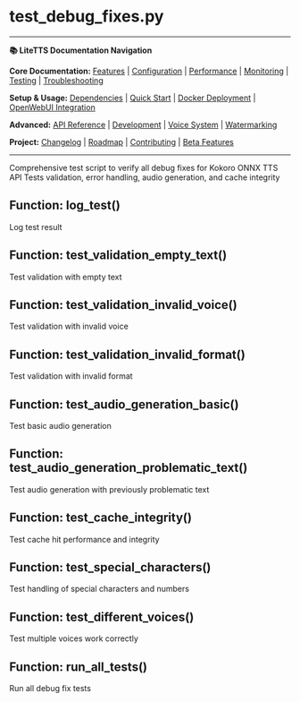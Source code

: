 # test_debug_fixes.py

---
**📚 LiteTTS Documentation Navigation**

**Core Documentation:** [Features](../../../../../../FEATURES.md) | [Configuration](../../../../../../CONFIGURATION.md) | [Performance](../../../../../../PERFORMANCE.md) | [Monitoring](../../../../../../MONITORING.md) | [Testing](../../../../../../TESTING.md) | [Troubleshooting](../../../../../../TROUBLESHOOTING.md)

**Setup & Usage:** [Dependencies](../../../../../../DEPENDENCIES.md) | [Quick Start](../../../../../../usage/QUICK_START_COMMANDS.md) | [Docker Deployment](../../../../../../usage/DOCKER-DEPLOYMENT.md) | [OpenWebUI Integration](../../../../../../usage/OPENWEBUI-INTEGRATION.md)

**Advanced:** [API Reference](../../../../../API_REFERENCE.md) | [Development](../../../../../../development/README.md) | [Voice System](../../../../../../voices/README.md) | [Watermarking](../../../../../../WATERMARKING.md)

**Project:** [Changelog](../../../../../../CHANGELOG.md) | [Roadmap](../../../../../../ROADMAP.md) | [Contributing](../../../../../../CONTRIBUTIONS.md) | [Beta Features](../../../../../../BETA_FEATURES.md)

---


Comprehensive test script to verify all debug fixes for Kokoro ONNX TTS API
Tests validation, error handling, audio generation, and cache integrity


## Function: log_test()

Log test result

## Function: test_validation_empty_text()

Test validation with empty text

## Function: test_validation_invalid_voice()

Test validation with invalid voice

## Function: test_validation_invalid_format()

Test validation with invalid format

## Function: test_audio_generation_basic()

Test basic audio generation

## Function: test_audio_generation_problematic_text()

Test audio generation with previously problematic text

## Function: test_cache_integrity()

Test cache hit performance and integrity

## Function: test_special_characters()

Test handling of special characters and numbers

## Function: test_different_voices()

Test multiple voices work correctly

## Function: run_all_tests()

Run all debug fix tests

